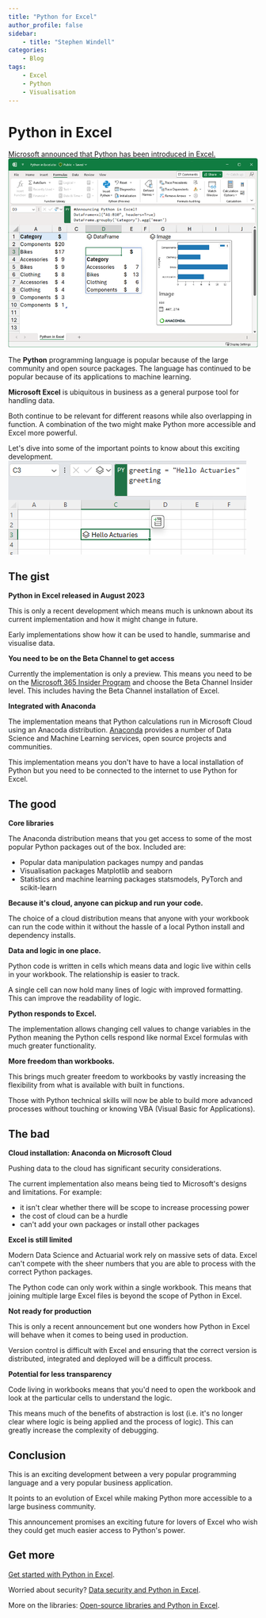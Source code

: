 ```yaml
---
title: "Python for Excel"
author_profile: false
sidebar:
    - title: "Stephen Windell"
categories:
    - Blog
tags:
    - Excel
    - Python
    - Visualisation
---
```


# Python in Excel
[Microsoft announced that Python has been introduced in Excel.](https://support.microsoft.com/en-gb/office/introduction-to-python-in-excel-55643c2e-ff56-4168-b1ce-9428c8308545)
![Python in Excel intro](/assets/images_for_posts/python-for-excel/intro.png)


The **Python** programming language is popular because of the large community and open source packages. The language has continued to be popular because of its applications to machine learning.

**Microsoft Excel** is ubiquitous in business as a general purpose tool for handling data.

Both continue to be relevant for different reasons while also overlapping in function. A combination of the two might make Python more accessible and Excel more powerful.

Let's dive into some of the important points to know about this exciting development.
![Hello actuaries](/assets/images_for_posts/python-for-excel/Hello%20actuaries.png)

## The gist
**Python in Excel released in August 2023**

This is only a recent development which means much is unknown about its current implementation and how it might change in future.

Early implementations show how it can be used to handle, summarise and visualise data.

**You need to be on the Beta Channel to get access**

Currently the implementation is only a preview. This means you need to be on the [Microsoft 365 Insider Program](https://insider.microsoft365.com/en-us/join/windows) and choose the Beta Channel Insider level. This includes having the Beta Channel installation of Excel.

**Integrated with Anaconda**

The implementation means that Python calculations run in Microsoft Cloud using an Anacoda distribution. [Anaconda](https://www.anaconda.com/) provides a number of Data Science and Machine Learning services, open source projects and communities.

This implementation means you don't have to have a local installation of Python but you need to be connected to the internet to use Python for Excel.

## The good
**Core libraries** 

The Anaconda distribution means that you get access to some of the most popular Python packages out of the box. Included are: 
* Popular data manipulation packages numpy and pandas
* Visualisation packages Matplotlib and seaborn
* Statistics and machine learning packages statsmodels, PyTorch and scikit-learn

**Because it's cloud, anyone can pickup and run your code.**

The choice of a cloud distribution means that anyone with your workbook can run the code within it without the hassle of a local Python install and dependency installs.

**Data and logic in one place.**

Python code is written in cells which means data and logic live within cells in your workbook. The relationship is easier to track.

A single cell can now hold many lines of logic with improved formatting. This can improve the readability of logic.

**Python responds to Excel.**

The implementation allows changing cell values to change variables in the Python meaning the Python cells respond like normal Excel formulas with much greater functionality.

**More freedom than workbooks.**

This brings much greater freedom to workbooks by vastly increasing the flexibility from what is available with built in functions.

Those with Python technical skills will now be able to build more advanced processes without touching or knowing VBA (Visual Basic for Applications).

## The bad
**Cloud installation: Anaconda on Microsoft Cloud**

Pushing data to the cloud has significant security considerations. 

The current implementation also means being tied to Microsoft's designs and limitations. For example:
* it isn't clear whether there will be scope to increase processing power
* the cost of cloud can be a hurdle
* can't add your own packages or install other packages

**Excel is still limited**

Modern Data Science and Actuarial work rely on massive sets of data. Excel can't compete with the sheer numbers that you are able to process with the correct Python packages.

The Python code can only work within a single workbook. This means that joining multiple large Excel files is beyond the scope of Python in Excel.

**Not ready for production**

This is only a recent announcement but one wonders how Python in Excel will behave when it comes to being used in production.

Version control is difficult with Excel and ensuring that the correct version is distributed, integrated and deployed will be a difficult process.

**Potential for less transparency**

Code living in workbooks means that you'd need to open the workbook and look at the particular cells to understand the logic.

This means much of the benefits of abstraction is lost (i.e. it's no longer clear where logic is being applied and the process of logic). This can greatly increase the complexity of debugging.

## Conclusion
This is an exciting development between a very popular programming language and a very popular business application.

It points to an evolution of Excel while making Python more accessible to a large business community.

This announcement promises an exciting future for lovers of Excel who wish they could get much easier access to Python's power.

## Get more
[Get started with Python in Excel](https://support.microsoft.com/en-gb/office/get-started-with-python-in-excel-a33fbcbe-065b-41d3-82cf-23d05397f53d).

Worried about security? [Data security and Python in Excel](https://support.microsoft.com/en-gb/office/data-security-and-python-in-excel-33cc88a4-4a87-485e-9ff9-f35958278327).

More on the libraries: [Open-source libraries and Python in Excel](https://support.microsoft.com/en-gb/office/open-source-libraries-and-python-in-excel-c817c897-41db-40a1-b9f3-d5ffe6d1bf3e).